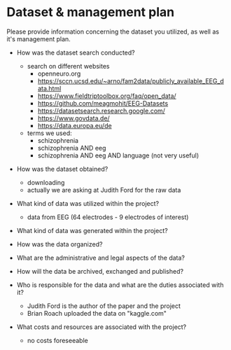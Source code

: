 # Dataset & management plan

Please provide information concerning the dataset you utilized, as well as it's management plan.

* How was the dataset search conducted?
  * search on different websites
    * openneuro.org
    * https://sccn.ucsd.edu/~arno/fam2data/publicly_available_EEG_data.html
    * https://www.fieldtriptoolbox.org/faq/open_data/
    * https://github.com/meagmohit/EEG-Datasets
    * https://datasetsearch.research.google.com/
    * https://www.govdata.de/
    * https://data.europa.eu/de
  * terms we used: 
    * schizophrenia
    * schizophrenia AND eeg
    * schizophrenia AND eeg AND language (not very useful) 

* How was the dataset obtained?
  * downloading 
  * actually we are asking at Judith Ford for the raw data  

* What kind of data was utilized within the project?
  * data from EEG (64 electrodes - 9 electrodes of interest)  

* What kind of data was generated within the project?

* How was the data organized?

* What are the administrative and legal aspects of the data?

* How will the data be archived, exchanged and published?

* Who is responsible for the data and what are the duties associated with it?
  * Judith Ford is the author of the paper and the project 
  * Brian Roach uploaded the data on "kaggle.com" 

* What costs and resources are associated with the project?
  * no costs foreseeable 
